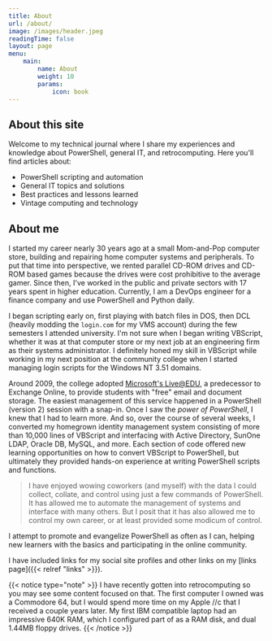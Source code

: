 ```yaml
---
title: About
url: /about/
image: /images/header.jpeg
readingTime: false
layout: page
menu: 
    main:
        name: About
        weight: 10
        params:
            icon: book
---
```


## About this site

Welcome to my technical journal where I share my experiences and knowledge about PowerShell, general IT, and retrocomputing. Here you'll find articles about:

* PowerShell scripting and automation
* General IT topics and solutions
* Best practices and lessons learned
* Vintage computing and technology

## About me

I started my career nearly 30 years ago at a small Mom-and-Pop computer store, building and repairing home computer systems and peripherals.
To put that time into perspective, we rented parallel CD-ROM drives and CD-ROM based games because the drives were cost prohibitive to the average gamer.
Since then, I've worked in the public and private sectors with 17 years spent in higher education.
Currently, I am a DevOps engineer for a finance company and use PowerShell and Python daily.

I began scripting early on, first playing with batch files in DOS, then DCL (heavily modding the `login.com` for my VMS account) during the few semesters I attended university.
I'm not sure when I began writing VBScript, whether it was at that computer store or my next job at an engineering firm as their systems administrator.
I definitely honed my skill in VBScript while working in my next position at the community college when I started managing login scripts for the Windows NT 3.51 domains.

Around 2009, the college adopted [Microsoft's Live@EDU](https://en.wikipedia.org/wiki/Microsoft_365#Office_365_Education), a predecessor to Exchange Online, to provide students with "free" email and document storage.
The easiest management of this service happened in a PowerShell (version 2) session with a snap-in.
Once I saw the *power of PowerShell*, I knew that I had to learn more.
And so, over the course of several weeks, I converted my homegrown identity management system consisting of more than 10,000 lines of VBScript and interfacing with Active Directory, SunOne LDAP, Oracle DB, MySQL, and more.
Each section of code offered new learning opportunities on how to convert VBScript to PowerShell, but ultimately they provided hands-on experience at writing PowerShell scripts and functions.

> I have enjoyed wowing coworkers (and myself) with the data I could collect, collate, and control using just a few commands of PowerShell.
> It has allowed me to automate the management of systems and interface with many others.
> But I posit that it has also allowed me to control my own career, or at least provided some modicum of control.

I attempt to promote and evangelize PowerShell as often as I can, helping new learners with the basics and participating in the online community.

I have included links for my social site profiles and other links on my [links page]({{< relref "links" >}}).

{{< notice type="note" >}}
I have recently gotten into retrocomputing so you may see some content focused on that.
The first computer I owned was a Commodore 64, but I would spend more time on my Apple //c that I received a couple years later.
My first IBM compatible laptop had an impressive 640K RAM, which I configured part of as a RAM disk, and dual 1.44MB floppy drives.
{{< /notice >}}
